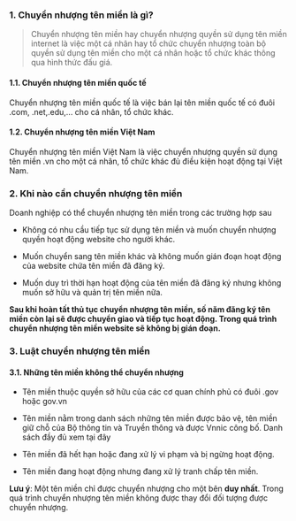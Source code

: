 ### 1. Chuyển nhượng tên miền là gì?


>Chuyển nhượng tên miền hay chuyển nhượng quyền sử dụng tên miền internet là việc một cá nhân hay tổ chức chuyển nhượng toàn bộ quyền sử dụng tên miền cho một cá nhân hoặc tổ chức khác thông qua hình thức đấu giá.

#### 1.1. Chuyển nhượng tên miền quốc tế
Chuyển nhượng tên miền quốc tế là việc bán lại tên miền quốc tế có đuôi .com, .net,.edu,... cho cá nhân, tổ chức khác.

#### 1.2. Chuyển nhượng tên miền Việt Nam
Chuyển nhượng tên miền Việt Nam là việc chuyển nhượng quyền sử dụng tên miền .vn cho một cá nhân, tổ chức khác đủ điều kiện hoạt động tại Việt Nam.

### 2. Khi nào cần chuyển nhượng tên miền
Doanh nghiệp có thể chuyển nhượng tên miền trong các trường hợp sau

- Không có nhu cầu tiếp tục sử dụng tên miền và muốn chuyển nhượng quyền hoạt động website cho người khác.

- Muốn chuyển sang tên miền khác và không muốn gián đoạn hoạt động của website chứa tên miền đã đăng ký.

- Muốn duy trì thời hạn hoạt động của tên miền đã đăng ký nhưng không muốn sở hữu và quản trị tên miền nữa.

**Sau khi hoàn tất thủ tục chuyển nhượng tên miền, số năm đăng ký tên miền còn lại sẽ được chuyển giao và tiếp tục hoạt động. Trong quá trình chuyển nhượng tên miền website sẽ không bị gián đoạn.**

### 3. Luật chuyển nhượng tên miền

#### 3.1. Những tên miền không thể chuyển nhượng
- Tên miền thuộc quyền sở hữu của các cơ quan chính phủ có đuôi .gov hoặc gov.vn

- Tên miền nằm trong danh sách những tên miền được bảo vệ, tên miền giữ chỗ của Bộ thông tin và Truyền thông và được Vnnic công bố. Danh sách đầy đủ xem tại đây

- Tên miền đã hết hạn hoặc đang xử lý vi phạm và bị ngừng hoạt động.

- Tên miền đang hoạt động nhưng đang xử lý tranh chấp tên miền.

**Lưu ý**: Một tên miền chỉ được chuyển nhượng cho một bên **duy nhất**. Trong quá trình chuyển nhượng tên miền không được thay đổi đối tượng được chuyển nhượng.
